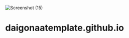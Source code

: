 ![Screenshot (15)](https://user-images.githubusercontent.com/114304964/203928163-11663a0c-f7d7-47f0-b091-928477bbfa81.png)
# daigonaatemplate.github.io
